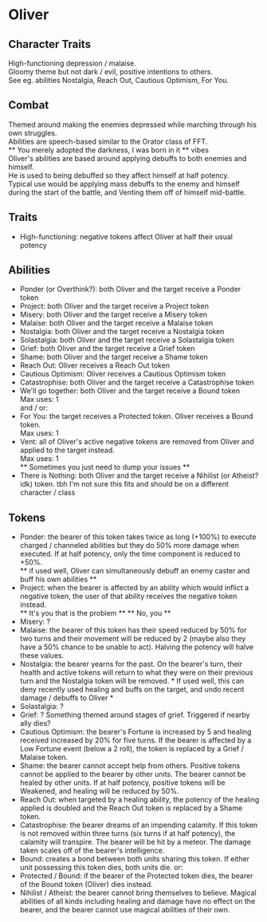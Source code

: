 # Oliver

## Character Traits
High-functioning depression / malaise.  
Gloomy theme but not dark / evil, positive intentions to others.  
See eg. abilities Nostalgia, Reach Out, Cautious Optimism, For You. 

## Combat
Themed around making the enemies depressed while marching through his own struggles.  
Abilities are speech-based similar to the Orator class of FFT.   
** You merely adopted the darkness, I was born in it ** vibes  
Oliver's abilities are based around applying debuffs to both enemies and himself.  
He is used to being debuffed so they affect himself at half potency.    
Typical use would be applying mass debuffs to the enemy and himself during the start of the battle, and Venting them off of himself mid-battle. 

## Traits
- High-functioning: negative tokens affect Oliver at half their usual potency

## Abilities
- Ponder (or Overthink?): both Oliver and the target receive a Ponder token
- Project: both Oliver and the target receive a Project token
- Misery: both Oliver and the target receive a Misery token
- Malaise: both Oliver and the target receive a Malaise token
- Nostalgia: both Oliver and the target receive a Nostalgia token
- Solastalgia: both Oliver and the target receive a Solastalgia token
- Grief: both Oliver and the target receive a Grief token
- Shame: both Oliver and the target receive a Shame token
- Reach Out: Oliver receives a Reach Out token 
- Cautious Optimism: Oliver receives a Cautious Optimism token
- Catastrophise: both Oliver and the target receive a Catastrophise token
- We'll go together: both Oliver and the target receive a Bound token  
  Max uses: 1   
and / or:  
- For You: the target receives a Protected token. Oliver receives a Bound token.  
  Max uses: 1   
- Vent: all of Oliver's active negative tokens are removed from Oliver and applied to the target instead.   
  Max uses: 1  
  ** Sometimes you just need to dump your issues **   
- There is Nothing: both Oliver and the target receive a Nihilist (or Atheist? idk) token. tbh I'm not sure this fits and should be on a different character / class

## Tokens
- Ponder: the bearer of this token takes twice as long (+100%) to execute charged / channeled abilities but they do 50% more damage when executed. If at half potency, only the time component is reduced to +50%.  
** if used well, Oliver can simultaneously debuff an enemy caster and buff his own abilities ** 
- Project: when the bearer is affected by an ability which would inflict a negative token, the user of that ability receives the negative token instead.    
  ** It's you that is the problem ** ** No, you ** 
- Misery: ?
- Malaise: the bearer of this token has their speed reduced by 50% for two turns and their movement will be reduced by 2 (maybe also they have a 50% chance to be unable to act). Halving the potency will halve these values. 
- Nostalgia: the bearer yearns for the past. On the bearer's turn, their health and active tokens will return to what they were on their previous turn and the Nostalgia token will be removed. * If used well, this can deny recently used healing and buffs on the target, 
and undo recent damage / debuffs to Oliver * 
- Solastalgia: ? 
- Grief: ? Something themed around stages of grief. Triggered if nearby ally dies?
- Cautious Optimism: the bearer's Fortune is increased by 5 and healing received increased by 20% for five turns. If the bearer is affected by a Low Fortune event (below a 2 roll), the token is replaced by a Grief / Malaise token. 
- Shame: the bearer cannot accept help from others. Positive tokens cannot be applied to the bearer by other units. 
The bearer cannot be healed by other units. If at half potency, positive tokens will be Weakened, and healing will be reduced by 50%. 
- Reach Out: when targeted by a healing ability, the potency of the healing applied is doubled and the Reach Out token is replaced by a Shame token. 
- Catastrophise: the bearer dreams of an impending calamity. If this token is not removed within three turns
(six turns if at half potency), the calamity will transpire. The bearer will be hit by a meteor. The damage taken scales off of the bearer's intelligence.
- Bound: creates a bond between both units sharing this token. If either unit possessing this token dies, both units die. 
or:
- Protected / Bound: if the bearer of the Protected token dies, the bearer of the Bound token (Oliver) dies instead.
- Nihilist / Atheist: the bearer cannot bring themselves to believe. Magical abilities of all kinds including healing and damage have no effect on the bearer,
and the bearer cannot use magical abilities of their own. 





